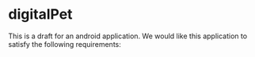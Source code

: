 # digitalPet

This is a draft for an android application.
We would like this application to satisfy the following requirements:
